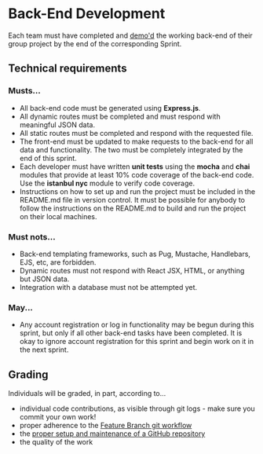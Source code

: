 # Back-End Development

Each team must have completed and [demo'd](https://knowledge.kitchen/content/courses/agile-development-and-devops/scrum/stakeholder-demos/) the working back-end of their group project by the end of the corresponding Sprint.

## Technical requirements

### Musts...

- All back-end code must be generated using **Express.js**.
- All dynamic routes must be completed and must respond with meaningful JSON data.
- All static routes must be completed and respond with the requested file.
- The front-end must be updated to make requests to the back-end for all data and functionality. The two must be completely integrated by the end of this sprint.
- Each developer must have written **unit tests** using the **mocha** and **chai** modules that provide at least 10% code coverage of the back-end code. Use the **istanbul nyc** module to verify code coverage.
- Instructions on how to set up and run the project must be included in the README.md file in version control. It must be possible for anybody to follow the instructions on the README.md to build and run the project on their local machines.

### Must nots...

- Back-end templating frameworks, such as Pug, Mustache, Handlebars, EJS, etc, are forbidden.
- Dynamic routes must not respond with React JSX, HTML, or anything but JSON data.
- Integration with a database must not be attempted yet.

### May...

- Any account registration or log in functionality may be begun during this sprint, but only if all other back-end tasks have been completed. It is okay to ignore account registration for this sprint and begin work on it in the next sprint.

## Grading

Individuals will be graded, in part, according to...

- individual code contributions, as visible through git logs - make sure you commit your own work!
- proper adherence to the [Feature Branch git workflow](https://knowledge.kitchen/content/courses/agile-development-and-devops/slides/feature-branch-workflow/)
- the [proper setup and maintenance of a GitHub repository](./instructions-0c-project-setup.md)
- the quality of the work